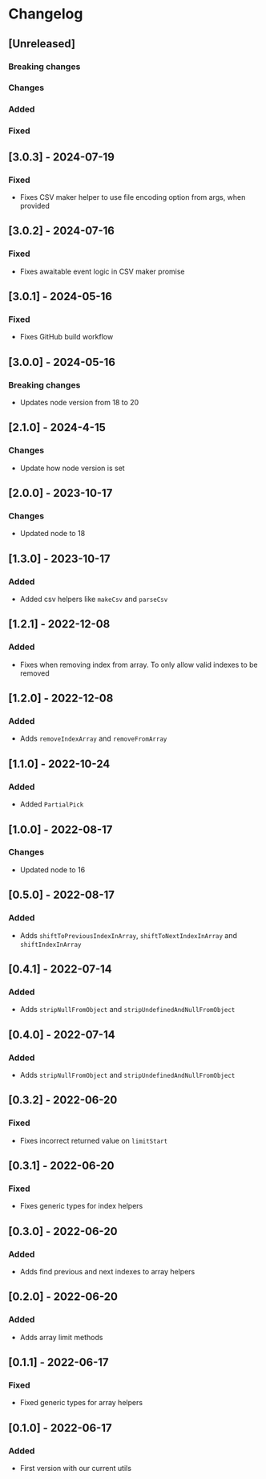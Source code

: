 # Changelog

<!-- All notable changes to this project will be documented in this file.

The format is based on [Keep a Changelog](https://keepachangelog.com/en/1.0.0/),
and this project adheres to [Semantic Versioning](https://semver.org/spec/v2.0.0.html).

## [Unreleased]

### **Breaking changes**

### Changes

### Added

### Fixed -->

## [Unreleased]

### **Breaking changes**

### Changes

### Added

### Fixed

## [3.0.3] - 2024-07-19

### Fixed

- Fixes CSV maker helper to use file encoding option from args, when provided

## [3.0.2] - 2024-07-16

### Fixed

- Fixes awaitable event logic in CSV maker promise

## [3.0.1] - 2024-05-16

### Fixed

- Fixes GitHub build workflow

## [3.0.0] - 2024-05-16

### **Breaking changes**

- Updates node version from 18 to 20

## [2.1.0] - 2024-4-15

### Changes

- Update how node version is set

## [2.0.0] - 2023-10-17

### Changes

- Updated node to 18

## [1.3.0] - 2023-10-17

### Added

- Added csv helpers like `makeCsv` and `parseCsv`

## [1.2.1] - 2022-12-08

### Added

- Fixes when removing index from array. To only allow valid indexes to be removed

## [1.2.0] - 2022-12-08

### Added

- Adds `removeIndexArray` and `removeFromArray`

## [1.1.0] - 2022-10-24

### Added

- Added `PartialPick`

## [1.0.0] - 2022-08-17

### Changes

- Updated node to 16

## [0.5.0] - 2022-08-17

### Added

- Adds `shiftToPreviousIndexInArray`, `shiftToNextIndexInArray` and `shiftIndexInArray`

## [0.4.1] - 2022-07-14

### Added

- Adds `stripNullFromObject` and `stripUndefinedAndNullFromObject`

## [0.4.0] - 2022-07-14

### Added

- Adds `stripNullFromObject` and `stripUndefinedAndNullFromObject`

## [0.3.2] - 2022-06-20

### Fixed

- Fixes incorrect returned value on `limitStart`

## [0.3.1] - 2022-06-20

### Fixed

- Fixes generic types for index helpers

## [0.3.0] - 2022-06-20

### Added

- Adds find previous and next indexes to array helpers

## [0.2.0] - 2022-06-20

### Added

- Adds array limit methods

## [0.1.1] - 2022-06-17

### Fixed

- Fixed generic types for array helpers

## [0.1.0] - 2022-06-17

### Added

- First version with our current utils
